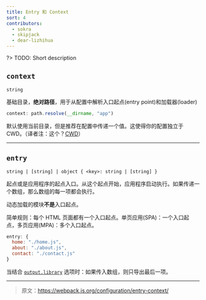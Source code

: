 ```yaml
---
title: Entry 和 Context
sort: 4
contributors:
  - sokra
  - skipjack
  - dear-lizhihua
---
```


?> TODO: Short description

## `context`

`string`

基础目录，**绝对路径**，用于从配置中解析入口起点(entry point)和加载器(loader)

``` js
context: path.resolve(__dirname, "app")
```

默认使用当前目录，但是推荐在配置中传递一个值。这使得你的配置独立于 CWD。（译者注：这个？[CWD](http://gruntjs.com/configuring-tasks#building-the-files-object-dynamically)）

---

## `entry`

`string | [string] | object { <key>: string | [string] }`

起点或是应用程序的起点入口。从这个起点开始，应用程序启动执行。如果传递一个数组，那么数组的每一项都会执行。

动态加载的模块**不是**入口起点。

简单规则：每个 HTML 页面都有一个入口起点。单页应用(SPA)：一个入口起点，多页应用(MPA)：多个入口起点。

```js
entry: {
  home: "./home.js",
  about: "./about.js",
  contact: "./contact.js"
}
```

当结合 [`output.library`](/configuration/output#output-library) 选项时：如果传入数组，则只导出最后一项。

***

> 原文：https://webpack.js.org/configuration/entry-context/